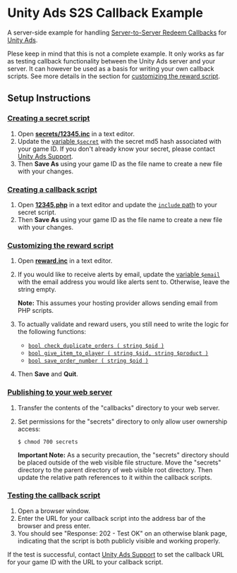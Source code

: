Unity Ads S2S Callback Example
==============================

A server-side example for handling [Server-to-Server Redeem Callbacks](http://unityads.unity3d.com/help/Documentation%20for%20Publishers/Server-to-server-Redeem-Callbacks) for [Unity Ads](http://unityads.unity3d.com).

Plese keep in mind that this is not a complete example. It only works as far as testing callback functionality between the Unity Ads server and your server. It can however be used as a basis for writing your own callback scripts. See more details in the section for [customizing the reward script](#customizing-the-reward-script).

## Setup Instructions

### [Creating a secret script](id:secret)
1.	Open [**secrets/12345.inc**](callback/secrets/12345.inc) in a text editor.
1.	Update the [variable `$secret`](callback/secrets/12345.inc#L2) with the secret md5 hash associated with your game ID. If you don't already know your secret, please contact [Unity Ads Support](mailto:unityads-support@unity3d.com).
1.	Then **Save As** using your game ID as the file name to create a new file with your changes. 

### [Creating a callback script](id:callback)
1.	Open [**12345.php**](callback/12345.php) in a text editor and update the [`include` path](callback/12345.php#L2) to your secret script.
1.	Then **Save As** using your game ID as the file name to create a new file with your changes.

### [Customizing the reward script](id:reward)
1.	Open [**reward.inc**](callback/reward.inc) in a text editor.
1.	If you would like to receive alerts by email, update the [variable `$email`](callback/reward.inc#L4) with the email address you would like alerts sent to. Otherwise, leave the string empty.
	
	**Note:** This assumes your hosting provider allows sending email from PHP scripts.
	
1.	To actually validate and reward users, you still need to write the logic for the following functions:
	*	[`bool check_duplicate_orders ( string $oid )`](callback/reward.inc#L23-L28)
	*	[`bool give_item_to_player ( string $sid, string $product )`](callback/reward.inc#L30-L35)
	*	[`bool save_order_number ( string $oid )`](callback/reward.inc#L37-L42)

1.	Then **Save** and **Quit**.

### [Publishing to your web server](id:publish)

1.	Transfer the contents of the "callbacks" directory to your web server.

1.	Set permissions for the "secrets" directory to only allow user ownership access:

		$ chmod 700 secrets
	
	**Important Note:** As a security precaution, the "secrets" directory should be placed outside of the web visible file structure. Move the "secrets" directory to the parent directory of web visible root directory. Then update the relative path references to it within the callback scripts.

### [Testing the callback script](id:test)
1.	Open a browser window.
1.	Enter the URL for your callback script into the address bar of the browser and press enter.
1.	You should see "Response: 202 - Test OK" on an otherwise blank page, indicating that the script is both publicly visible and working properly.

If the test is successful, contact [Unity Ads Support](mailto:unityads-support@unity3d.com) to set the callback URL for your game ID with the URL to your callback script.
